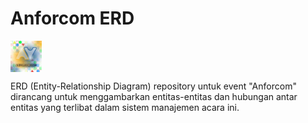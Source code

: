# Anforcom ERD

<img src="https://github.com/hanyaseorangpelajar/anforcom-erd/blob/main/images/anforcom23.jpg" width="10%" height="auto" align="center">

ERD (Entity-Relationship Diagram) repository untuk event "Anforcom" dirancang untuk menggambarkan entitas-entitas dan hubungan antar entitas yang terlibat dalam sistem manajemen acara ini.
